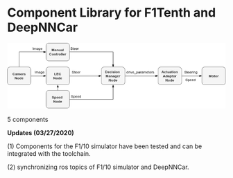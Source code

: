 # Component Library for F1Tenth and DeepNNCar

![Block Diagram](https://github.com/pmusau17/AAF1Tenth/blob/master/images/tutorial.png)

5 components

**Updates (03/27/2020)**

(1) Components for the F1/10 simulator have been tested and can be integrated with the toolchain.

(2) synchronizing ros topics of F1/10 simulator and DeepNNCar.
